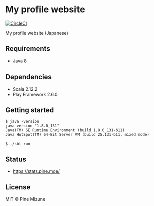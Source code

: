 # My profile website
[![CircleCI](https://circleci.com/gh/pine/profile-website/tree/master.svg?style=shield)](https://circleci.com/gh/pine/profile-website/tree/master)

My profile website (Japanese)

## Requirements

- Java 8

## Dependencies

- Scala 2.12.2
- Play Framework 2.6.0

## Getting started

```
$ java -version
java version "1.8.0_131"
Java(TM) SE Runtime Environment (build 1.8.0_131-b11)
Java HotSpot(TM) 64-Bit Server VM (build 25.131-b11, mixed mode)

$ ./sbt run
```

## Status
- https://stats.pine.moe/

## License
MIT &copy; Pine Mizune
